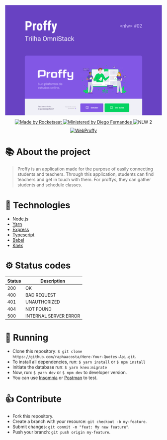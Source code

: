 <div align="center">
  <div style="margin-bottom: 10px">
    <img src="./assets/capa.png" alt="Proffy" width="650px"/>
  </div>
  <a href="https://linktr.ee/rocketseat">
    <img src="https://img.shields.io/badge/Made%20by-rocketseat-blueviolet" alt="Made by Rocketseat">
  </a>
  <a href="https://github.com/diego3g">
    <img src="https://img.shields.io/badge/Ministered%20by-Diego%20Fernandes-blueviolet" alt="Ministered by Diego Fernandes">
  </a>
  <img src="https://img.shields.io/badge/Next%20Level%20Week-2-blueviolet" alt="NLW 2"> 
  <div style="margin-top: 10px;">
    <a href="https://github.com/raphaacosta/Proffy-Web">
      <img src="https://img.shields.io/badge/Go%20to-Web-blueviolet" alt="WebProffy"/>
    </a>
  </div>
</div>

# 📚 About the project
  > Proffy is an application made for the purpose of easily connecting students and teachers. Through this application, students can find teachers and get in touch with them. For proffys, they can gather students and schedule classes.

# 📌 Technologies

  - [Node.js](https://nodejs.org/en/)
  - [Yarn](https://classic.yarnpkg.com/en/docs/install/#mac-stable)
  - [Express](https://expressjs.com/)
  - [Typescript](https://www.typescriptlang.org/)
  - [Babel](https://babeljs.io/)
  - [Knex](http://knexjs.org/)

# ⚙ Status codes

  | Status   | Description           |
  | ---      | ---                   |
  | 200      | OK                    |
  | 400      | BAD REQUEST           |
  | 401      | UNAUTHORIZED          |
  | 404      | NOT FOUND             |
  | 500      | INTERNAL SERVER ERROR |

# 🚀 Running

  - Clone this repository: `$ git clone https://github.com/raphaacosta/Here-Your-Quotes-Api.git`.
  - To install all dependencies, run: `$ yarn install` or `$ npm install`
  - Initiate the database run: `$ yarn knex:migrate`
  - Now, run: `$ yarn dev` or `$ npm dev` to developer version.
  - You can use [Insomnia](https://insomnia.rest/) or [Postman](https://www.postman.com/) to test.

# 👍 Contribute

- Fork this repository.
- Create a branch with your resource: `git checkout -b my-feature`.
- Submit changes: `git commit -m "feat: My new feature"`.
- Push your branch: `git push origin my-feature`.